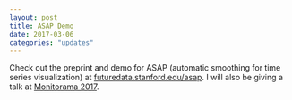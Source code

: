 ```yaml
---
layout: post
title: ASAP Demo
date: 2017-03-06
categories: "updates"
---
```

Check out the preprint and demo for ASAP (automatic smoothing for time series visualization) at <a href="http://futuredata.stanford.edu/asap">futuredata.stanford.edu/asap</a>. I will also be giving a talk at <a href="http://monitorama.com/#speakers">Monitorama 2017</a>.